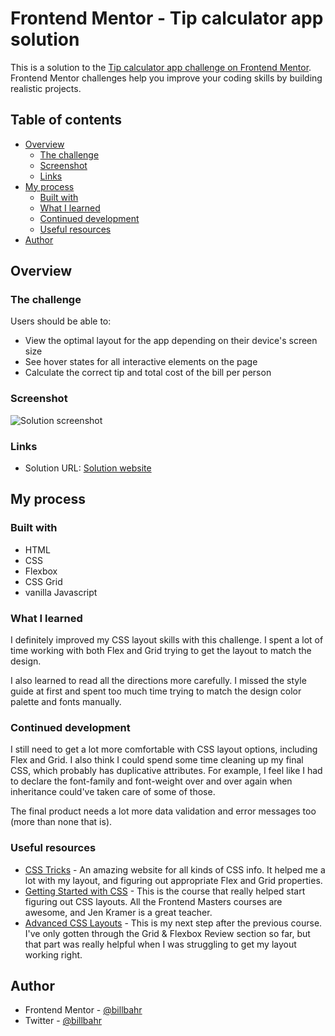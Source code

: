 # Frontend Mentor - Tip calculator app solution

This is a solution to the [Tip calculator app challenge on Frontend Mentor](https://www.frontendmentor.io/challenges/tip-calculator-app-ugJNGbJUX). Frontend Mentor challenges help you improve your coding skills by building realistic projects.

## Table of contents

- [Overview](#overview)
  - [The challenge](#the-challenge)
  - [Screenshot](#screenshot)
  - [Links](#links)
- [My process](#my-process)
  - [Built with](#built-with)
  - [What I learned](#what-i-learned)
  - [Continued development](#continued-development)
  - [Useful resources](#useful-resources)
- [Author](#author)

## Overview

### The challenge

Users should be able to:

- View the optimal layout for the app depending on their device's screen size
- See hover states for all interactive elements on the page
- Calculate the correct tip and total cost of the bill per person

### Screenshot

![Solution screenshot](https://billbahr.github.io/img/screenshot.png)


### Links

- Solution URL: [Solution website](https://billbahr.github.io/tip-calculator-app/)

## My process

### Built with

- HTML
- CSS
- Flexbox
- CSS Grid
- vanilla Javascript

### What I learned

I definitely improved my CSS layout skills with this challenge. I spent a lot of time working with both Flex and Grid trying to get the layout to match the design. 

I also learned to read all the directions more carefully. I missed the style guide at first and spent too much time trying to match the design color palette and fonts manually.

### Continued development

I still need to get a lot more comfortable with CSS layout options, including Flex and Grid. I also think I could spend some time cleaning up my final CSS, which probably has duplicative attributes. For example, I feel like I had to declare the font-family and font-weight over and over again when inheritance could've taken care of some of those.

The final product needs a lot more data validation and error messages too (more than none that is).

### Useful resources

- [CSS Tricks](https://css-tricks.com/) - An amazing website for all kinds of CSS info. It helped me a lot with my layout, and figuring out appropriate Flex and Grid properties.
- [Getting Started with CSS](https://frontendmasters.com/courses/getting-started-css/) - This is the course that really helped start figuring out CSS layouts. All the Frontend Masters courses are awesome, and Jen Kramer is a great teacher.
- [Advanced CSS Layouts](https://frontendmasters.com/courses/advanced-css-layouts/) - This is my next step after the previous course. I've only gotten through the Grid & Flexbox Review section so far, but that part was really helpful when I was struggling to get my layout working right.

## Author

- Frontend Mentor - [@billbahr](https://www.frontendmentor.io/profile/billbahr)
- Twitter - [@billbahr](https://www.twitter.com/billbahr)

